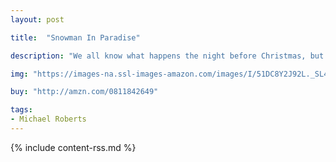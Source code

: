 ```yaml
---
layout: post

title:  "Snowman In Paradise"

description: "We all know what happens the night before Christmas, but have you heard the story of the day after Christmas? In this imaginative book, author/artist Michael Roberts takes the traditional poem and turns it on its head…with hilarious results. Featuring a frozen snowman with a sunny disposition, a magical bluebird and a tropical vacation, this stunning book will elicit smiles any time of the year, and at Christmastime will lightly remind readers that there is no place like home for the holidays. A truly unusual holiday book that is perfect for Christmas and beyond."

img: "https://images-na.ssl-images-amazon.com/images/I/51DC8Y2J92L._SL480_.jpg"

buy: "http://amzn.com/0811842649"

tags:
- Michael Roberts
---
```


{% include content-rss.md %}